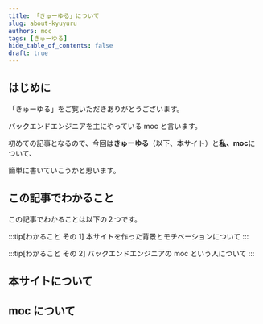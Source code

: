 ```yaml
---
title: 「きゅーゆる」について
slug: about-kyuyuru
authors: moc
tags: [きゅーゆる]
hide_table_of_contents: false
draft: true
---
```


## はじめに

「きゅーゆる」をご覧いただきありがとうございます。

バックエンドエンジニアを主にやっている moc と言います。

初めての記事となるので、今回は**きゅーゆる**（以下、本サイト）と**私、moc**について、

簡単に書いていこうかと思います。

## この記事でわかること

この記事でわかることは以下の２つです。

:::tip[わかること その 1]
本サイトを作った背景とモチベーションについて
:::

:::tip[わかること その 2]
バックエンドエンジニアの moc という人について
:::

## 本サイトについて

## moc について
